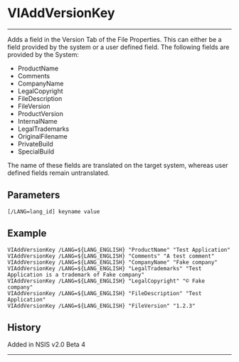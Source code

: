 # VIAddVersionKey

---

Adds a field in the Version Tab of the File Properties. This can either be a field provided by the system or a user defined field. The following fields are provided by the System:

* ProductName
* Comments
* CompanyName
* LegalCopyright
* FileDescription
* FileVersion
* ProductVersion
* InternalName
* LegalTrademarks
* OriginalFilename
* PrivateBuild
* SpecialBuild

The name of these fields are translated on the target system, whereas user defined fields remain untranslated.


## Parameters

    [/LANG=lang_id] keyname value

## Example

	VIAddVersionKey /LANG=${LANG_ENGLISH} "ProductName" "Test Application"
	VIAddVersionKey /LANG=${LANG_ENGLISH} "Comments" "A test comment"
	VIAddVersionKey /LANG=${LANG_ENGLISH} "CompanyName" "Fake company"
	VIAddVersionKey /LANG=${LANG_ENGLISH} "LegalTrademarks" "Test Application is a trademark of Fake company"
	VIAddVersionKey /LANG=${LANG_ENGLISH} "LegalCopyright" "© Fake company"
	VIAddVersionKey /LANG=${LANG_ENGLISH} "FileDescription" "Test Application"
	VIAddVersionKey /LANG=${LANG_ENGLISH} "FileVersion" "1.2.3"

## History

Added in NSIS v2.0 Beta 4

---
